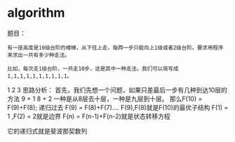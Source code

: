 # algorithm
题目：

    有一座高度是10级台阶的楼梯，从下往上走，每跨一步只能向上1级或者2级台阶。要求用程序来求出一共有多少种走法。

    比如，每次走1级台阶，一共走10步，这是其中一种走法。我们可以简写成 1,1,1,1,1,1,1,1,1,1。
1
2
3
思路分析： 
首先，我们先想一个问题，如果只差最后一步有几种到达10层的方法 
9 + 1 
8 + 2 
一种是从8层去十层，一种是九层到十层。 
那么F(10) = F(9)+F(8); 
递归过去 
F(9) = F(8)+F(7)…. 
F(9),F(8)就是F(10)的最优子结构 
F(1) = 1 ,F(2) = 2就是边界 
F(n) = F(n-1)+F(n-2)就是状态转移方程 


它的递归式就是斐波那契数列